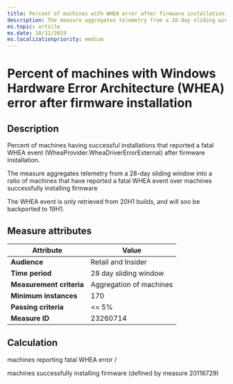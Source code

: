```yaml
---
title: Percent of machines with WHEA error after firmware installation
description: The measure aggregates telemetry from a 28-day sliding window into a ratio of machines that have reported a fatal WHEA event over machines successfully installing firmware
ms.topic: article
ms.date: 10/31/2019
ms.localizationpriority: medium
---
```

 
# Percent of machines with Windows Hardware Error Architecture (WHEA) error after firmware installation

## Description

Percent of machines having successful installations that reported a fatal WHEA event (WheaProvider.WheaDriverErrorExternal) after firmware installation.

The measure aggregates telemetry from a 28-day sliding window into a ratio of machines that have reported a fatal WHEA event over machines successfully installing firmware

The WHEA event is only retrieved from 20H1 builds, and will soo be backported to 19H1.

## Measure attributes

|Attribute|Value|
|----|----|
|**Audience**|Retail and Insider|
|**Time period**|28 day sliding window|
|**Measurement criteria**|Aggregation of machines|
|**Minimum instances**|170|
|**Passing criteria**|<= 5%|
|**Measure ID**|23260714|

## Calculation

machines reporting fatal WHEA error /

machines successfully installing firmware (defined by measure 20116729)

